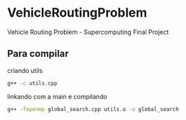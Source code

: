 # VehicleRoutingProblem

Vehicle Routing Problem - Supercomputing Final Project

## Para compilar

criando utils

```bash
g++ -c utils.cpp
```

linkando com a main e compilando

```bash
g++ -fopenmp global_search.cpp utils.o -o global_search
```
